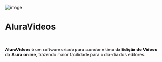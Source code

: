 ![image](Assets/Images/icon.ico)
# AluraVideos

<br>

**AluraVideos** é um software criado para atender o time de **Edição de Vídeos** da **Alura online**, trazendo maior facilidade para o dia-dia dos editores.








